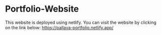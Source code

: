 # Portfolio-Website
This website is deployed using netlify. You can visit the website by clicking on the link below:
https://pallava-portfolio.netlify.app/
